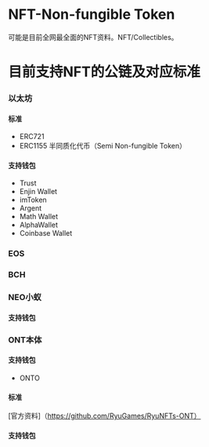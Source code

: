 # NFT-Non-fungible Token
可能是目前全网最全面的NFT资料。NFT/Collectibles。
# 目前支持NFT的公链及对应标准
### 以太坊
#### 标准
* ERC721
* ERC1155
半同质化代币（Semi Non-fungible Token）
#### 支持钱包
* Trust
* Enjin Wallet
* imToken
* Argent
* Math Wallet
* AlphaWallet
* Coinbase Wallet

### EOS
### BCH
### NEO小蚁
#### 支持钱包

### ONT本体
#### 支持钱包
* ONTO
#### 标准
 [官方资料]（https://github.com/RyuGames/RyuNFTs-ONT）
#### 支持钱包
